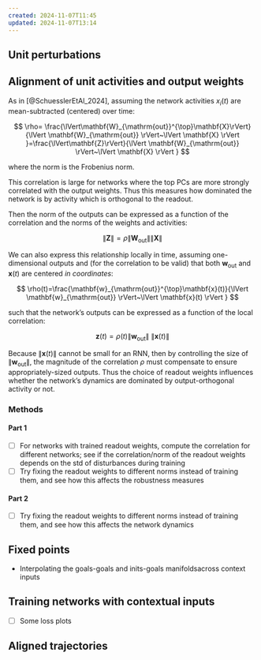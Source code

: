 ```yaml
---
created: 2024-11-07T11:45
updated: 2024-11-07T13:14
---
```


## Unit perturbations


## Alignment of unit activities and output weights

As in [@SchuesslerEtAl_2024], assuming the network activities $x_{i}(t)$ are mean-subtracted (centered) over time:

$$
\rho= \frac{\lVert\mathbf{W}_{\mathrm{out}}^{\top}\mathbf{X}\rVert}{\lVert \mathbf{W}_{\mathrm{out}} \rVert~\lVert \mathbf{X} \rVert }=\frac{\lVert\mathbf{Z}\rVert}{\lVert \mathbf{W}_{\mathrm{out}} \rVert~\lVert \mathbf{X} \rVert }
$$

where the norm is the Frobenius norm. 

This correlation is large for networks where the top PCs are more strongly correlated with the output weights. Thus this measures how dominated the network is by activity which is orthogonal to the readout.

Then the norm of the outputs can be expressed as a function of the correlation and the norms of the weights and activities:

$$
\lVert \mathbf{Z} \rVert =\rho \lVert \mathbf{W}_{\mathrm{out}} \rVert \lVert \mathbf{X} \rVert 
$$

We can also express this relationship locally in time, assuming one-dimensional outputs and (for the correlation to be valid) that both $\mathbf{w}_{\mathrm{out}}$ and $\mathbf{x}(t)$ are centered *in coordinates*:

$$
\rho(t)=\frac{\mathbf{w}_{\mathrm{out}}^{\top}\mathbf{x}(t)}{\lVert \mathbf{w}_{\mathrm{out}} \rVert~\lVert \mathbf{x}(t) \rVert  }
$$

such that the network’s outputs can be expressed as a function of the local correlation:

$$
\mathbf{z}(t)=\rho(t)\lVert \mathbf{w}_{\mathrm{out}} \rVert ~\lVert \mathbf{x}(t) \rVert 
$$

Because $\lVert \mathbf{x}(t) \rVert$ cannot be small for an RNN, then by controlling the size of $\lVert \mathbf{w}_{\mathrm{out}}  \rVert$, the magnitude of the correlation $\rho$ must compensate to ensure appropriately-sized outputs. Thus the choice of readout weights influences whether the network’s dynamics are dominated by output-orthogonal activity or not. 

### Methods

#### Part 1

- [ ] For networks with trained readout weights, compute the correlation for different networks; see if the correlation/norm of the readout weights depends on the std of disturbances during training
- [ ] Try fixing the readout weights to different norms instead of training them, and see how this affects the robustness measures

#### Part 2

- [ ] Try fixing the readout weights to different norms instead of training them, and see how this affects the network dynamics

## Fixed points

- Interpolating the goals-goals and inits-goals manifoldsacross context inputs

## Training networks with contextual inputs

- [ ] Some loss plots

## Aligned trajectories